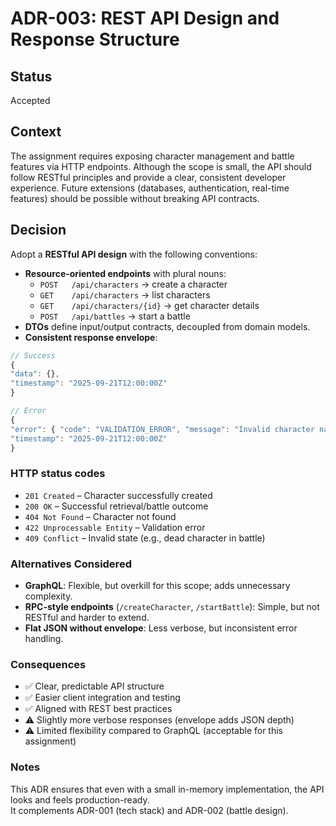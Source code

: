 # ADR-003: REST API Design and Response Structure

## Status
Accepted

## Context
The assignment requires exposing character management and battle features via HTTP endpoints.
Although the scope is small, the API should follow RESTful principles and provide a clear, consistent developer experience.
Future extensions (databases, authentication, real-time features) should be possible without breaking API contracts.

## Decision
Adopt a **RESTful API design** with the following conventions:
- **Resource-oriented endpoints** with plural nouns:
  - `POST   /api/characters` → create a character
  - `GET    /api/characters` → list characters
  - `GET    /api/characters/{id}` → get character details
  - `POST   /api/battles` → start a battle
- **DTOs** define input/output contracts, decoupled from domain models.
- **Consistent response envelope**:

```js
// Success
{
"data": {},
"timestamp": "2025-09-21T12:00:00Z"
}

// Error
{
"error": { "code": "VALIDATION_ERROR", "message": "Invalid character name" },
"timestamp": "2025-09-21T12:00:00Z"
}
```

### HTTP status codes
- `201 Created` – Character successfully created
- `200 OK` – Successful retrieval/battle outcome
- `404 Not Found` – Character not found
- `422 Unprocessable Entity` – Validation error
- `409 Conflict` – Invalid state (e.g., dead character in battle)

### Alternatives Considered
- **GraphQL**: Flexible, but overkill for this scope; adds unnecessary complexity.
- **RPC-style endpoints** (`/createCharacter`, `/startBattle`): Simple, but not RESTful and harder to extend.
- **Flat JSON without envelope**: Less verbose, but inconsistent error handling.

### Consequences
- ✅ Clear, predictable API structure
- ✅ Easier client integration and testing
- ✅ Aligned with REST best practices
- ⚠️ Slightly more verbose responses (envelope adds JSON depth)
- ⚠️ Limited flexibility compared to GraphQL (acceptable for this assignment)

### Notes
This ADR ensures that even with a small in-memory implementation, the API looks and feels production-ready.  
It complements ADR-001 (tech stack) and ADR-002 (battle design).
